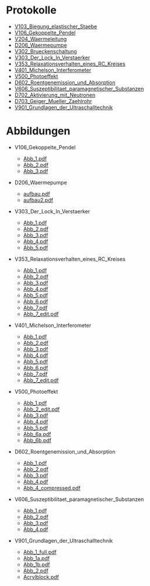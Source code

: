 # Protokolle

- [V103_Biegung_elastischer_Staebe](V103_Biegung_elastischer_Staebe/build/main.pdf)
- [V106_Gekoppelte_Pendel](V106_Gekoppelte_Pendel/build/main.pdf)
- [V204_Waermeleitung](V204_Waermeleitung/build/main.pdf)
- [D206_Waermepumpe](D206_Waermepumpe/build/main.pdf)
- [V302_Brueckenschaltung](V302_Brueckenschaltung/build/main.pdf)
- [V303_Der_Lock_In_Verstaerker](V303_Der_Lock_In_Verstaerker/build/main.pdf)
- [V353_Relaxationsverhalten_eines_RC_Kreises](V353_Relaxationsverhalten_eines_RC_Kreises/build/main.pdf)
- [V401_Michelson_Interferometer](V401_Michelson_Interferometer/build/main.pdf)
- [V500_Photoeffekt](V500_Photoeffekt/build/main.pdf)
- [D602_Roentgenemission_und_Absorption](D602_Roentgenemission_und_Absorption/build/main.pdf)
- [V606_Suszeptibilitaet_paramagnetischer_Substanzen](V606_Suszeptibilitaet_paramagnetischer_Substanzen/build/main.pdf)
- [D702_Aktivierung_mit_Neutronen](D702_Aktivierung_mit_Neutronen/build/main.pdf)
- [D703_Geiger_Mueller_Zaehlrohr](D703_Geiger_Mueller_Zaehlrohr/build/main.pdf)
- [V901_Grundlagen_der_Ultraschalltechnik](V901_Grundlagen_der_Ultraschalltechnik/build/main.pdf)




# Abbildungen

- V106_Gekoppelte_Pendel
	- [Abb_1.pdf](V106_Gekoppelte_Pendel/content/img/Abb_1.pdf)
	- [Abb_2.pdf](V106_Gekoppelte_Pendel/content/img/Abb_2.pdf)
	- [Abb_3.pdf](V106_Gekoppelte_Pendel/content/img/Abb_3.pdf)


- D206_Waermepumpe
	- [aufbau.pdf](D206_Waermepumpe/content/img/aufbau.pdf)
	- [aufbau2.pdf](D206_Waermepumpe/content/img/aufbau2.pdf)


- V303_Der_Lock_In_Verstaerker
	- [Abb_1.pdf](V303_Der_Lock_In_Verstaerker/content/img/Abb_1.pdf)
	- [Abb_2.pdf](V303_Der_Lock_In_Verstaerker/content/img/Abb_2.pdf)
	- [Abb_3.pdf](V303_Der_Lock_In_Verstaerker/content/img/Abb_3.pdf)
	- [Abb_4.pdf](V303_Der_Lock_In_Verstaerker/content/img/Abb_4.pdf)
	- [Abb_5.pdf](V303_Der_Lock_In_Verstaerker/content/img/Abb_5.pdf)


- V353_Relaxationsverhalten_eines_RC_Kreises
	- [Abb_1.pdf](V353_Relaxationsverhalten_eines_RC_Kreises/content/img/Abb_1.pdf)
	- [Abb_2.pdf](V353_Relaxationsverhalten_eines_RC_Kreises/content/img/Abb_2.pdf)
	- [Abb_3.pdf](V353_Relaxationsverhalten_eines_RC_Kreises/content/img/Abb_3.pdf)
	- [Abb_4.pdf](V353_Relaxationsverhalten_eines_RC_Kreises/content/img/Abb_4.pdf)
	- [Abb_5.pdf](V353_Relaxationsverhalten_eines_RC_Kreises/content/img/Abb_5.pdf)
	- [Abb_6.pdf](V353_Relaxationsverhalten_eines_RC_Kreises/content/img/Abb_6.pdf)
	- [Abb_7.pdf](V353_Relaxationsverhalten_eines_RC_Kreises/content/img/Abb_7.pdf)
	- [Abb_7_edit.pdf](V353_Relaxationsverhalten_eines_RC_Kreises/content/img/Abb_7_edit.pdf)


- V401_Michelson_Interferometer
	- [Abb_1.pdf](V401_Michelson_Interferometer/content/img/Abb_1.pdf)
	- [Abb_2.pdf](V401_Michelson_Interferometer/content/img/Abb_2.pdf)
	- [Abb_3.pdf](V401_Michelson_Interferometer/content/img/Abb_3.pdf)
	- [Abb_4.pdf](V401_Michelson_Interferometer/content/img/Abb_4.pdf)
	- [Abb_5.pdf](V401_Michelson_Interferometer/content/img/Abb_5.pdf)
	- [Abb_6.pdf](V401_Michelson_Interferometer/content/img/Abb_6.pdf)
	- [Abb_7.pdf](V401_Michelson_Interferometer/content/img/Abb_7.pdf)
	- [Abb_7_edit.pdf](V401_Michelson_Interferometer/content/img/Abb_7_edit.pdf)


- V500_Photoeffekt
	- [Abb_1.pdf](V500_Photoeffekt/content/img/Abb_1.pdf)
	- [Abb_2_edit.pdf](V500_Photoeffekt/content/img/Abb_2_edit.pdf)
	- [Abb_3.pdf](V500_Photoeffekt/content/img/Abb_3.pdf)
	- [Abb_4.pdf](V500_Photoeffekt/content/img/Abb_4.pdf)
	- [Abb_5.pdf](V500_Photoeffekt/content/img/Abb_5.pdf)
	- [Abb_6a.pdf](V500_Photoeffekt/content/img/Abb_6a.pdf)
	- [Abb_6b.pdf](V500_Photoeffekt/content/img/Abb_6b.pdf)


- D602_Roentgenemission_und_Absorption
	- [Abb_1.pdf](D602_Roentgenemission_und_Absorption/content/img/Abb_1.pdf)
	- [Abb_2.pdf](D602_Roentgenemission_und_Absorption/content/img/Abb_2.pdf)
	- [Abb_3.pdf](D602_Roentgenemission_und_Absorption/content/img/Abb_3.pdf)
	- [Abb_4.pdf](D602_Roentgenemission_und_Absorption/content/img/Abb_4.pdf)
	- [Abb_4_compressed.pdf](D602_Roentgenemission_und_Absorption/content/img/Abb_4_compressed.pdf)


- V606_Suszeptibilitaet_paramagnetischer_Substanzen
	- [Abb_1.pdf](V606_Suszeptibilitaet_paramagnetischer_Substanzen/content/img/Abb_1.pdf)
	- [Abb_2.pdf](V606_Suszeptibilitaet_paramagnetischer_Substanzen/content/img/Abb_2.pdf)
	- [Abb_3.pdf](V606_Suszeptibilitaet_paramagnetischer_Substanzen/content/img/Abb_3.pdf)
	- [Abb_4.pdf](V606_Suszeptibilitaet_paramagnetischer_Substanzen/content/img/Abb_4.pdf)


- V901_Grundlagen_der_Ultraschalltechnik
	- [Abb_1_full.pdf](V901_Grundlagen_der_Ultraschalltechnik/content/img/Abb_1_full.pdf)
	- [Abb_1a.pdf](V901_Grundlagen_der_Ultraschalltechnik/content/img/Abb_1a.pdf)
	- [Abb_1b.pdf](V901_Grundlagen_der_Ultraschalltechnik/content/img/Abb_1b.pdf)
	- [Abb_2.pdf](V901_Grundlagen_der_Ultraschalltechnik/content/img/Abb_2.pdf)
	- [Acrylblock.pdf](V901_Grundlagen_der_Ultraschalltechnik/content/img/Acrylblock.pdf)



